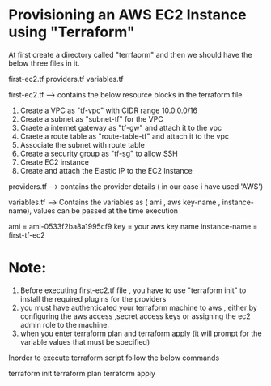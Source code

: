 Provisioning an AWS EC2 Instance using "Terraform"
=================================================

At first create a directory called "terrfaorm" and then we should have the below three files in it.

first-ec2.tf 
providers.tf
variables.tf

first-ec2.tf  --> contains the below resource blocks in the terraform file 

1. Create a VPC as "tf-vpc" with CIDR range 10.0.0.0/16
2. Create a subnet as "subnet-tf" for the VPC 
3. Craete a internet gateway as "tf-gw" and attach it to the vpc 
4. Craete a route table as "route-table-tf" and attach it to the vpc
5. Associate the subnet with route table
6. Create a security group as "tf-sg" to allow SSH 
7. Create EC2 instance 
8. Create and attach the Elastic IP to the EC2 Instance 

providers.tf  --> contains the provider details ( in our case i have used 'AWS')

variables.tf --> Contains the variables as ( ami , aws key-name , instance-name), values can be passed at the time execution 

ami = ami-0533f2ba8a1995cf9
key = your aws key name
instance-name = first-tf-ec2

Note:
=====

1. Before executing first-ec2.tf file , you have to use "terraform init" to install the required plugins for the providers 
2. you must have authenticated your terraform machine to aws , either by configuring the aws access ,secret access keys or assigning the ec2 admin role to the machine.
3. when you enter terraform plan and terraform apply (it will prompt for the variable values that must be specified) 

Inorder to execute terraform script follow the below commands 

terraform init 
terraform plan
terraform apply 






